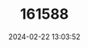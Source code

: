 ---
title: "161588"
category: "Paratrygon aiereba"
draft: false
date: 2024-02-22 13:03:52
languages:
  English: ["Ceja Ray", "Manzana Ray"]
  Portuguese: ["Arraia Aramassá ou Maramassá", "Arraia Nari-nari", "Arraia Paraíba", "Discusray"]
  Spanish; Castilian: ["Raya", "Raya Manta"]
---